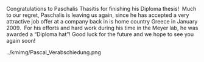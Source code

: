 Congratulations to Paschalis Thasitis for finishing his Diploma thesis!  Much to our regret, Paschalis is leaving us  again, since he has accepted a very attractive job offer at a company back in  is home country Greece in January 2009.   For his efforts and hard work during his  time in the Meyer lab, he was awarded a “Diploma hat”! Good luck for the future and we hope to see  you again soon!

../kmimg/Pascal_Verabschiedung.png